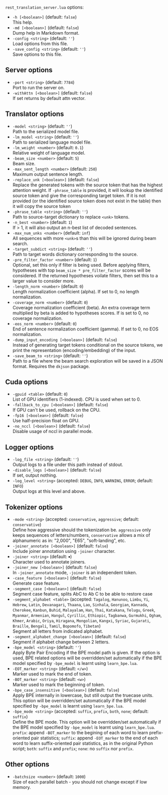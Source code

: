 <!--- This file was automatically generated. Do not modify it manually but use the docs/options/generate.sh script instead. -->

`rest_translation_server.lua` options:

* `-h [<boolean>]` (default: `false`)<br/>This help.
* `-md [<boolean>]` (default: `false`)<br/>Dump help in Markdown format.
* `-config <string>` (default: `''`)<br/>Load options from this file.
* `-save_config <string>` (default: `''`)<br/>Save options to this file.

## Server options

* `-port <string>` (default: `7784`)<br/>Port to run the server on.
* `-withAttn [<boolean>]` (default: `false`)<br/>If set returns by default attn vector.

## Translator options

* `-model <string>` (default: `''`)<br/>Path to the serialized model file.
* `-lm_model <string>` (default: `''`)<br/>Path to serialized language model file.
* `-lm_weight <number>` (default: `0.1`)<br/>Relative weight of language model.
* `-beam_size <number>` (default: `5`)<br/>Beam size.
* `-max_sent_length <number>` (default: `250`)<br/>Maximum output sentence length.
* `-replace_unk [<boolean>]` (default: `false`)<br/>Replace the generated <unk> tokens with the source token that has the highest attention weight. If `-phrase_table` is provided, it will lookup the identified source token and give the corresponding target token. If it is not provided (or the identified source token does not exist in the table) then it will copy the source token
* `-phrase_table <string>` (default: `''`)<br/>Path to source-target dictionary to replace `<unk>` tokens.
* `-n_best <number>` (default: `1`)<br/>If > 1, it will also output an n-best list of decoded sentences.
* `-max_num_unks <number>` (default: `inf`)<br/>All sequences with more `<unk>`s than this will be ignored during beam search.
* `-target_subdict <string>` (default: `''`)<br/>Path to target words dictionary corresponding to the source.
* `-pre_filter_factor <number>` (default: `1`)<br/>Optional, set this only if filter is being used. Before applying filters, hypotheses with top `beam_size * pre_filter_factor` scores will be considered. If the returned hypotheses voilate filters, then set this to a larger value to consider more.
* `-length_norm <number>` (default: `0`)<br/>Length normalization coefficient (alpha). If set to 0, no length normalization.
* `-coverage_norm <number>` (default: `0`)<br/>Coverage normalization coefficient (beta). An extra coverage term multiplied by beta is added to hypotheses scores. If is set to 0, no coverage normalization.
* `-eos_norm <number>` (default: `0`)<br/>End of sentence normalization coefficient (gamma). If set to 0, no EOS normalization.
* `-dump_input_encoding [<boolean>]` (default: `false`)<br/>Instead of generating target tokens conditional on the source tokens, we print the representation (encoding/embedding) of the input.
* `-save_beam_to <string>` (default: `''`)<br/>Path to a file where the beam search exploration will be saved in a JSON format. Requires the `dkjson` package.

## Cuda options

* `-gpuid <table>` (default: `0`)<br/>List of GPU identifiers (1-indexed). CPU is used when set to 0.
* `-fallback_to_cpu [<boolean>]` (default: `false`)<br/>If GPU can't be used, rollback on the CPU.
* `-fp16 [<boolean>]` (default: `false`)<br/>Use half-precision float on GPU.
* `-no_nccl [<boolean>]` (default: `false`)<br/>Disable usage of nccl in parallel mode.

## Logger options

* `-log_file <string>` (default: `''`)<br/>Output logs to a file under this path instead of stdout.
* `-disable_logs [<boolean>]` (default: `false`)<br/>If set, output nothing.
* `-log_level <string>` (accepted: `DEBUG`, `INFO`, `WARNING`, `ERROR`; default: `INFO`)<br/>Output logs at this level and above.

## Tokenizer options

* `-mode <string>` (accepted: `conservative`, `aggressive`; default: `conservative`)<br/>Define how aggressive should the tokenization be. `aggressive` only keeps sequences of letters/numbers, `conservative` allows a mix of alphanumeric as in: "2,000", "E65", "soft-landing", etc.
* `-joiner_annotate [<boolean>]` (default: `false`)<br/>Include joiner annotation using `-joiner` character.
* `-joiner <string>` (default: `￭`)<br/>Character used to annotate joiners.
* `-joiner_new [<boolean>]` (default: `false`)<br/>In `-joiner_annotate` mode, `-joiner` is an independent token.
* `-case_feature [<boolean>]` (default: `false`)<br/>Generate case feature.
* `-segment_case [<boolean>]` (default: `false`)<br/>Segment case feature, splits AbC to Ab C to be able to restore case
* `-segment_alphabet <table>` (accepted: `Tagalog`, `Hanunoo`, `Limbu`, `Yi`, `Hebrew`, `Latin`, `Devanagari`, `Thaana`, `Lao`, `Sinhala`, `Georgian`, `Kannada`, `Cherokee`, `Kanbun`, `Buhid`, `Malayalam`, `Han`, `Thai`, `Katakana`, `Telugu`, `Greek`, `Myanmar`, `Armenian`, `Hangul`, `Cyrillic`, `Ethiopic`, `Tagbanwa`, `Gurmukhi`, `Ogham`, `Khmer`, `Arabic`, `Oriya`, `Hiragana`, `Mongolian`, `Kangxi`, `Syriac`, `Gujarati`, `Braille`, `Bengali`, `Tamil`, `Bopomofo`, `Tibetan`)<br/>Segment all letters from indicated alphabet.
* `-segment_alphabet_change [<boolean>]` (default: `false`)<br/>Segment if alphabet change between 2 letters.
* `-bpe_model <string>` (default: `''`)<br/>Apply Byte Pair Encoding if the BPE model path is given. If the option is used, BPE related options will be overridden/set automatically if the BPE model specified by `-bpe_model` is learnt using `learn_bpe.lua`.
* `-EOT_marker <string>` (default: `</w>`)<br/>Marker used to mark the end of token.
* `-BOT_marker <string>` (default: `<w>`)<br/>Marker used to mark the beginning of token.
* `-bpe_case_insensitive [<boolean>]` (default: `false`)<br/>Apply BPE internally in lowercase, but still output the truecase units. This option will be overridden/set automatically if the BPE model specified by `-bpe_model` is learnt using `learn_bpe.lua`.
* `-bpe_mode <string>` (accepted: `suffix`, `prefix`, `both`, `none`; default: `suffix`)<br/>Define the BPE mode. This option will be overridden/set automatically if the BPE model specified by `-bpe_model` is learnt using `learn_bpe.lua`. `prefix`: append `-BOT_marker` to the begining of each word to learn prefix-oriented pair statistics; `suffix`: append `-EOT_marker` to the end of each word to learn suffix-oriented pair statistics, as in the original Python script; `both`: `suffix` and `prefix`; `none`: no `suffix` nor `prefix`.

## Other options

* `-batchsize <number>` (default: `1000`)<br/>Size of each parallel batch - you should not change except if low memory.
